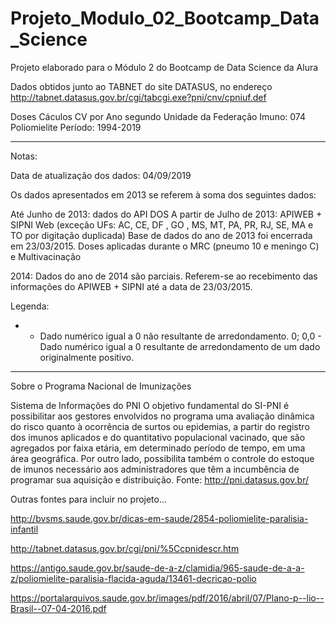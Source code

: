 # Projeto_Modulo_02_Bootcamp_Data_Science
Projeto elaborado para o Módulo 2 do Bootcamp de Data Science da Alura

Dados obtidos junto ao TABNET do site DATASUS, no endereço http://tabnet.datasus.gov.br/cgi/tabcgi.exe?pni/cnv/cpniuf.def

Doses Cáculos CV por Ano segundo Unidade da Federação
Imuno: 074 Poliomielite
Período: 1994-2019

-------------------------------

Notas:

Data de atualização dos dados: 04/09/2019

Os dados apresentados em 2013 se referem à soma dos seguintes dados:

Até Junho de 2013: dados do API DOS
A partir de Julho de 2013: APIWEB + SIPNI Web (exceção UFs: AC, CE, DF , GO , MS, MT, PA, PR, RJ, SE, MA e TO por digitação duplicada)
Base de dados do ano de 2013 foi encerrada em 23/03/2015.
Doses aplicadas durante o MRC (pneumo 10 e meningo C) e Multivacinação

2014:
Dados do ano de 2014 são parciais. Referem-se ao recebimento das informações do APIWEB + SIPNI até a data de 23/03/2015.

Legenda:

-	- Dado numérico igual a 0 não resultante de arredondamento.
0; 0,0	- Dado numérico igual a 0 resultante de arredondamento de um dado originalmente positivo.

------------------------------------


Sobre o Programa Nacional de Imunizações

Sistema de Informações do PNI
O objetivo fundamental do SI-PNI é possibilitar aos gestores envolvidos no programa uma avaliação dinâmica do risco quanto à ocorrência de surtos ou epidemias, a partir do registro dos imunos aplicados e do quantitativo populacional vacinado, que são agregados por faixa etária, em determinado período de tempo, em uma área geográfica. Por outro lado, possibilita também o controle do estoque de imunos necessário aos administradores que têm a incumbência de programar sua aquisição e distribuição.
Fonte: http://pni.datasus.gov.br/


Outras fontes para incluir no projeto...

http://bvsms.saude.gov.br/dicas-em-saude/2854-poliomielite-paralisia-infantil

http://tabnet.datasus.gov.br/cgi/pni/%5Ccpnidescr.htm

https://antigo.saude.gov.br/saude-de-a-z/clamidia/965-saude-de-a-a-z/poliomielite-paralisia-flacida-aguda/13461-decricao-polio

https://portalarquivos.saude.gov.br/images/pdf/2016/abril/07/Plano-p--lio--Brasil--07-04-2016.pdf

